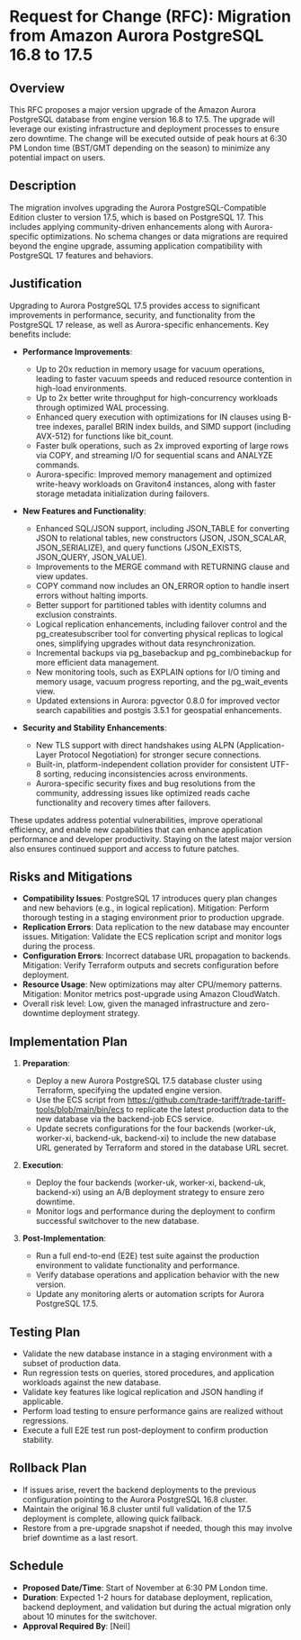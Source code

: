 # Request for Change (RFC): Migration from Amazon Aurora PostgreSQL 16.8 to 17.5

## Overview

This RFC proposes a major version upgrade of the Amazon Aurora PostgreSQL database from engine version 16.8 to 17.5. The upgrade will leverage our existing infrastructure and deployment processes to ensure zero downtime. The change will be executed outside of peak hours at 6:30 PM London time (BST/GMT depending on the season) to minimize any potential impact on users.

## Description

The migration involves upgrading the Aurora PostgreSQL-Compatible Edition cluster to version 17.5, which is based on PostgreSQL 17. This includes applying community-driven enhancements along with Aurora-specific optimizations. No schema changes or data migrations are required beyond the engine upgrade, assuming application compatibility with PostgreSQL 17 features and behaviors.

## Justification

Upgrading to Aurora PostgreSQL 17.5 provides access to significant improvements in performance, security, and functionality from the PostgreSQL 17 release, as well as Aurora-specific enhancements. Key benefits include:

- **Performance Improvements**:
  - Up to 20x reduction in memory usage for vacuum operations, leading to faster vacuum speeds and reduced resource contention in high-load environments.
  - Up to 2x better write throughput for high-concurrency workloads through optimized WAL processing.
  - Enhanced query execution with optimizations for IN clauses using B-tree indexes, parallel BRIN index builds, and SIMD support (including AVX-512) for functions like bit_count.
  - Faster bulk operations, such as 2x improved exporting of large rows via COPY, and streaming I/O for sequential scans and ANALYZE commands.
  - Aurora-specific: Improved memory management and optimized write-heavy workloads on Graviton4 instances, along with faster storage metadata initialization during failovers.

- **New Features and Functionality**:
  - Enhanced SQL/JSON support, including JSON_TABLE for converting JSON to relational tables, new constructors (JSON, JSON_SCALAR, JSON_SERIALIZE), and query functions (JSON_EXISTS, JSON_QUERY, JSON_VALUE).
  - Improvements to the MERGE command with RETURNING clause and view updates.
  - COPY command now includes an ON_ERROR option to handle insert errors without halting imports.
  - Better support for partitioned tables with identity columns and exclusion constraints.
  - Logical replication enhancements, including failover control and the pg_createsubscriber tool for converting physical replicas to logical ones, simplifying upgrades without data resynchronization.
  - Incremental backups via pg_basebackup and pg_combinebackup for more efficient data management.
  - New monitoring tools, such as EXPLAIN options for I/O timing and memory usage, vacuum progress reporting, and the pg_wait_events view.
  - Updated extensions in Aurora: pgvector 0.8.0 for improved vector search capabilities and postgis 3.5.1 for geospatial enhancements.

- **Security and Stability Enhancements**:
  - New TLS support with direct handshakes using ALPN (Application-Layer Protocol Negotiation) for stronger secure connections.
  - Built-in, platform-independent collation provider for consistent UTF-8 sorting, reducing inconsistencies across environments.
  - Aurora-specific security fixes and bug resolutions from the community, addressing issues like optimized reads cache functionality and recovery times after failovers.

These updates address potential vulnerabilities, improve operational efficiency, and enable new capabilities that can enhance application performance and developer productivity. Staying on the latest major version also ensures continued support and access to future patches.

## Risks and Mitigations

- **Compatibility Issues**: PostgreSQL 17 introduces query plan changes and new behaviors (e.g., in logical replication). Mitigation: Perform thorough testing in a staging environment prior to production upgrade.
- **Replication Errors**: Data replication to the new database may encounter issues. Mitigation: Validate the ECS replication script and monitor logs during the process.
- **Configuration Errors**: Incorrect database URL propagation to backends. Mitigation: Verify Terraform outputs and secrets configuration before deployment.
- **Resource Usage**: New optimizations may alter CPU/memory patterns. Mitigation: Monitor metrics post-upgrade using Amazon CloudWatch.
- Overall risk level: Low, given the managed infrastructure and zero-downtime deployment strategy.

## Implementation Plan

1. **Preparation**:
   - Deploy a new Aurora PostgreSQL 17.5 database cluster using Terraform, specifying the updated engine version.
   - Use the ECS script from https://github.com/trade-tariff/trade-tariff-tools/blob/main/bin/ecs to replicate the latest production data to the new database via the backend-job ECS service.
   - Update secrets configurations for the four backends (worker-uk, worker-xi, backend-uk, backend-xi) to include the new database URL generated by Terraform and stored in the database URL secret.

2. **Execution**:
   - Deploy the four backends (worker-uk, worker-xi, backend-uk, backend-xi) using an A/B deployment strategy to ensure zero downtime.
   - Monitor logs and performance during the deployment to confirm successful switchover to the new database.

3. **Post-Implementation**:
   - Run a full end-to-end (E2E) test suite against the production environment to validate functionality and performance.
   - Verify database operations and application behavior with the new version.
   - Update any monitoring alerts or automation scripts for Aurora PostgreSQL 17.5.

## Testing Plan

- Validate the new database instance in a staging environment with a subset of production data.
- Run regression tests on queries, stored procedures, and application workloads against the new database.
- Validate key features like logical replication and JSON handling if applicable.
- Perform load testing to ensure performance gains are realized without regressions.
- Execute a full E2E test run post-deployment to confirm production stability.

## Rollback Plan

- If issues arise, revert the backend deployments to the previous configuration pointing to the Aurora PostgreSQL 16.8 cluster.
- Maintain the original 16.8 cluster until full validation of the 17.5 deployment is complete, allowing quick failback.
- Restore from a pre-upgrade snapshot if needed, though this may involve brief downtime as a last resort.

## Schedule

- **Proposed Date/Time**: Start of November at 6:30 PM London time.
- **Duration**: Expected 1-2 hours for database deployment, replication, backend deployment, and validation but during the actual migration only about 10 minutes for the switchover.
- **Approval Required By**: [Neil]
